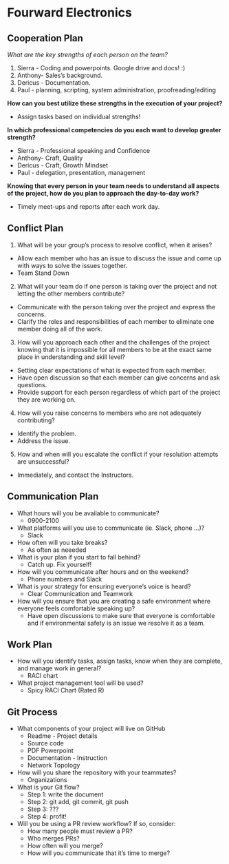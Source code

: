 # Fourward Electronics #

## Cooperation Plan ##

*What are the key strengths of each person on the team?*
1. Sierra - Coding and powerpoints. Google drive and docs! :)
2. Anthony- Sales’s background. 
3. Dericus - Documentation.
4. Paul - planning, scripting, system administration, proofreading/editing 

**How can you best utilize these strengths in the execution of your project?**
- Assign tasks based on individual strengths! 

**In which professional competencies do you each want to develop greater strength?**
- Sierra - Professional speaking and Confidence 
- Anthony- Craft, Quality
- Dericus - Craft, Growth Mindset
- Paul - delegation, presentation, management

**Knowing that every person in your team needs to understand all aspects of the project, how do you plan to approach the day-to-day work?**
- Timely meet-ups and reports after each work day.

## Conflict Plan ##
1. What will be your group’s process to resolve conflict, when it arises?
- Allow each member who has an issue to discuss the issue and come up with ways to solve the issues together. 
- Team Stand Down 

2. What will your team do if one person is taking over the project and not letting the other members contribute?
- Communicate with the person taking over the project and express the concerns. 
- Clarify the roles and responsibilities of each member to eliminate one member doing all of the work. 

3. How will you approach each other and the challenges of the project knowing that it is impossible for all members to be at the exact same place in understanding and skill level? 
- Setting clear expectations of what is expected from each member. 
- Have open discussion so that each member can give concerns and ask questions. 
- Provide support for each person regardless of which part of the project they are working on. 
 4. How will you raise concerns to members who are not adequately contributing?
- Identify the problem.
- Address the issue.

5. How and when will you escalate the conflict if your resolution attempts are unsuccessful?
- Immediately, and contact the Instructors.

## Communication Plan ##
- What hours will you be available to communicate?
   - 0900-2100
- What platforms will you use to communicate (ie. Slack, phone …)?
   - Slack 
- How often will you take breaks? 
   - As often as neeeded 
- What is your plan if you start to fall behind? 
   - Catch up. Fix yourself!
- How will you communicate after hours and on the weekend?
   - Phone numbers and Slack
- What is your strategy for ensuring everyone’s voice is heard?
   - Clear Communication and Teamwork  
- How will you ensure that you are creating a safe environment where everyone feels comfortable speaking up?
   - Have open discussions to make sure that everyone is comfortable and if environmental safety is an issue we resolve it as a team. 
   
## Work Plan ##
- How will you identify tasks, assign tasks, know when they are complete, and manage work in general? 
   - RACI chart
- What project management tool will be used? 
  - Spicy RACI Chart (Rated R)
  
## Git Process ##
- What components of your project will live on GitHub
   - Readme - Project details
   - Source code 
   - PDF Powerpoint
   - Documentation - Instruction
   - Network Topology
- How will you share the repository with your teammates?
   - Organizations
- What is your Git flow?
   - Step 1: write the document
   - Step 2: git add, git commit, git push
   - Step 3: ???
   - Step 4: profit!
- Will you be using a PR review workflow? If so, consider:
   - How many people must review a PR?
   - Who merges PRs?
   - How often will you merge?
   - How will you communicate that it’s time to merge?
